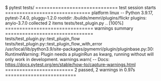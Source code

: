 $ pytest tests/
============================= test session starts ==============================
platform linux -- Python 3.9.17, pytest-7.4.0, pluggy-1.2.0
rootdir: /builds/memri/plugins/flickr
plugins: anyio-3.7.0
collected 2 items
tests/test_plugin.py ..                                                  [100%]
=============================== warnings summary ===============================
tests/test_plugin.py::test_plugin_flow
tests/test_plugin.py::test_plugin_flow_with_error
  /usr/local/lib/python3.9/site-packages/pymemri/plugin/pluginbase.py:30: RuntimeWarning: Plugin needs a pluginRun as kwarg, running without will only work in development.
    warnings.warn(
-- Docs: https://docs.pytest.org/en/stable/how-to/capture-warnings.html
======================== 2 passed, 2 warnings in 0.97s =========================
